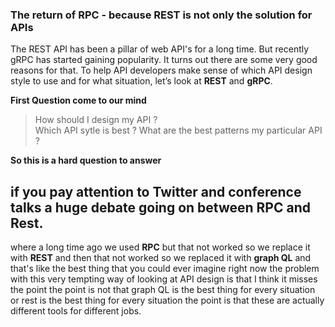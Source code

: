 ### The return of RPC -  because REST is not only the solution for APIs

The REST API has been a pillar of web API's for a long time. But recently gRPC has started gaining popularity. It turns out there are some very good reasons for that. To help API developers make sense of which API design style to use and for what situation, let’s look at **REST** and **gRPC**.

**First Question come to our mind**

> How should I design my API ?  
> Which API sytle is best ? 
> What are the best patterns my particular API ?

**So this is a hard question to answer**

## if you pay attention to Twitter and conference talks a huge debate going on between RPC and Rest.

where a long time ago we used **RPC** but that not worked so we replace it with **REST** and then that not worked so we replaced it with **graph QL** and that's like the best thing that you could ever imagine right now the problem with this very tempting way of looking at API design is that I think it misses the point the point is not that graph QL is the best thing for every situation or rest is the best thing for every situation the point is that these are actually different tools for different jobs.

<!--stackedit_data:
eyJoaXN0b3J5IjpbLTEyMTYzNTkyNzcsOTY1NjM3NDczLC0xMz
gyMTE1MzQxLDMwODczMDUzOSwtMTM0MjIzMjE4LDgxOTE1NTE4
MCwtMTY4NTk0NDUxMiw4NDE3MTg2MjIsNjE0NjAxNTg4LDE2OT
U0NzU5MzEsLTE2NjI2NDk4NzgsNDU4ODk0Mjc2LC0xODE2MDU3
Njk3LC01MzIwMjM0MzgsLTMwOTEyMzA1Niw0NDMwNDQ1NjUsLT
I1MjU5NzAxNl19
-->